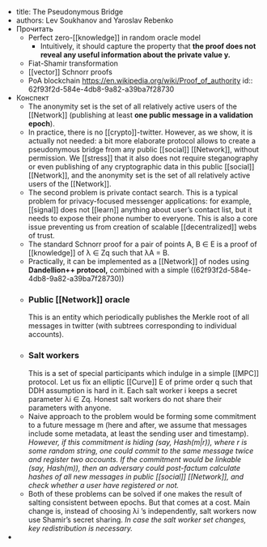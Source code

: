 - title: The Pseudonymous Bridge
- authors: Lev Soukhanov and Yaroslav Rebenko
- Прочитать
	- Perfect zero-[[knowledge]] in random oracle model
		- Intuitively, it should capture the property that **the proof does not reveal any useful information about the private value y.**
	- Fiat-Shamir transformation
	- [[vector]] Schnorr proofs
	- PoA blockchain https://en.wikipedia.org/wiki/Proof_of_authority
	  id:: 62f93f2d-584e-4db8-9a82-a39ba7f28730
- Конспект
	- The anonymity set is the set of all relatively active users of the [[Network]] (publishing at least **one public message in a validation epoch**).
	- In practice, there is no [[crypto]]-twitter. However, as we show, it is actually not needed: a bit more elaborate protocol allows to create a pseudonymous bridge from any public [[social]] [[Network]], without permission. We [[stress]] that it also does not require steganography or even publishing of any cryptographic data in this public [[social]] [[Network]], and the anonymity set is the set of all relatively active users of the [[Network]].
	- The second problem is private contact search. This is a typical problem for privacy-focused messenger applications: for example, [[signal]] does not [[learn]] anything about user’s contact list, but it needs to expose their phone number to everyone. This is also a core issue preventing us from creation of scalable [[decentralized]] webs of trust.
	- The standard Schnorr proof for a pair of points A, B ∈ E is a proof of [[knowledge]] of λ ∈ Zq such that λA = B.
	- Practically, it can be implemented as a [[Network]] of nodes using **Dandellion++ protocol,** combined with a simple ((62f93f2d-584e-4db8-9a82-a39ba7f28730))
	- ### Public [[Network]] oracle
	  This is an entity which periodically publishes the Merkle root of all messages in twitter (with subtrees corresponding to individual accounts).
	- ### Salt workers
	  This is a set of special participants which indulge in a simple [[MPC]] protocol. Let us fix an elliptic [[Curve]] E of prime order q such that DDH assumption is hard in it. Each salt worker i keeps a secret parameter λi ∈ Zq. Honest salt workers do not share their parameters with anyone.
	- Naive approach to the problem would be forming some commitment to a future message m (here and after, we assume that messages include some metadata, at least the sending user and timestamp). *However, if this commitment is hiding (say, Hash(m|r)), where r is some random string, one could commit to the same message twice and register two accounts. If the commitment would be linkable (say, Hash(m)), then an adversary could post-factum calculate hashes of all new messages in public [[social]] [[Network]], and check whether a user have registered or not.*
	- Both of these problems can be solved if one makes the result of salting consistent between epochs. But that comes at a cost.
	  Main change is, instead of choosing λi ’s independently, salt workers now use Shamir’s secret sharing. *In case the salt worker set changes, key redistribution is necessary.*
-
